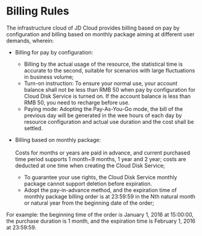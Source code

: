 # Billing Rules

The infrastructure cloud of JD Cloud provides billing based on pay by configuration and billing based on monthly package aiming at different user demands, wherein:



- Billing for pay by configuration:
	- Billing by the actual usage of the resource, the statistical time is accurate to the second, suitable for scenarios with large fluctuations in business volume;
	- Turn-on instruction: To ensure your normal use, your account balance shall not be less than RMB 50 when pay by configuration for Cloud Disk Service is turned on. If the account balance is less than RMB 50, you need to recharge before use.
	- Paying mode: Adopting the Pay-As-You-Go mode, the bill of the previous day will be generated in the wee hours of each day by resource configuration and actual use duration and the cost shall be settled.



- Billing based on monthly package: <br><br>
Costs for months or years are paid in advance, and current purchased time period supports 1 month~9 months, 1 year and 2 year; costs are deducted at one time when creating the Cloud Disk Service;
	- To guarantee your use rights, the Cloud Disk Service monthly package cannot support deletion before expiration.
	- Adopt the pay-in-advance method, and the expiration time of monthly package billing order is at 23:59:59 in the Nth natural month or natural year from the beginning date of the order;

For example: the beginning time of the order is January 1, 2016 at 15:00:00, the purchase duration is 1 month, and the expiration time is February 1, 2016 at 23:59:59.
